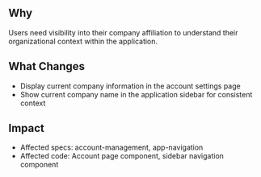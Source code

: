 ## Why

Users need visibility into their company affiliation to understand their organizational context within the application.

## What Changes

- Display current company information in the account settings page
- Show current company name in the application sidebar for consistent context

## Impact

- Affected specs: account-management, app-navigation
- Affected code: Account page component, sidebar navigation component
